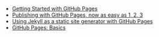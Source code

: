 * [Getting Started with GitHub Pages](https://guides.github.com/features/pages/)
* [Publishing with GitHub Pages, now as easy as 1, 2, 3](https://github.com/blog/2289-publishing-with-github-pages-now-as-easy-as-1-2-3)
* [Using Jekyll as a static site generator with GitHub Pages](https://help.github.com/articles/using-jekyll-as-a-static-site-generator-with-github-pages/)
* [GitHub Pages: Basics](https://help.github.com/categories/github-pages-basics/)
